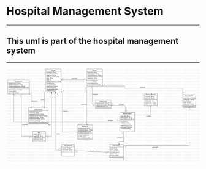 # Hospital Management System

-------

## This uml is part of the hospital management system

-----

![](uml/Hospital%20management%20system%20UML%20Diagram.JPG)